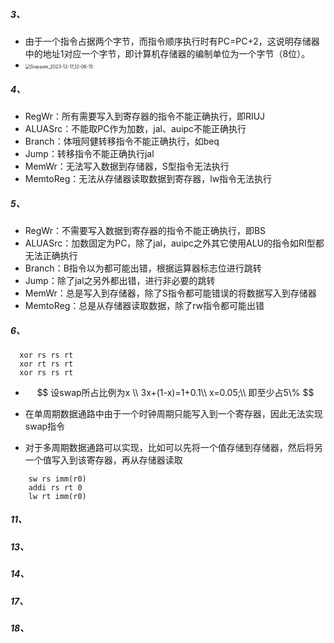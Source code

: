 ##### 3、

- 由于一个指令占据两个字节，而指令顺序执行时有PC=PC+2，这说明存储器中的地址1对应一个字节，即计算机存储器的编制单位为一个字节（8位）。
- <img src="https://thdlrt.oss-cn-beijing.aliyuncs.com/Snipaste_2023-12-17_12-06-15.png" alt="Snipaste_2023-12-17_12-06-15" style="zoom:50%;" />

##### 4、

- RegWr：所有需要写入到寄存器的指令不能正确执行，即RIUJ
- ALUASrc：不能取PC作为加数，jal、auipc不能正确执行
- Branch：体哦阿健转移指令不能正确执行，如beq
- Jump：转移指令不能正确执行jal
- MemWr：无法写入数据到存储器，S型指令无法执行
- MemtoReg：无法从存储器读取数据到寄存器，lw指令无法执行

##### 5、

- RegWr：不需要写入数据到寄存器的指令不能正确执行，即BS
- ALUASrc：加数固定为PC，除了jal，auipc之外其它使用ALU的指令如RI型都无法正确执行
- Branch：B指令以为都可能出错，根据运算器标志位进行跳转
- Jump：除了jal之另外都出错，进行非必要的跳转
- MemWr：总是写入到存储器，除了S指令都可能错误的将数据写入到存储器
- MemtoReg：总是从存储器读取数据，除了rw指令都可能出错

##### 6、

```assembly
  xor rs rs rt
  xor rt rs rt
  xor rs rs rt
```

- $$
  设swap所占比例为x \\
  3x+(1-x)=1+0.1\\
  x=0.05;\\
  即至少占5\%
  $$

- 在单周期数据通路中由于一个时钟周期只能写入到一个寄存器，因此无法实现swap指令

- 对于多周期数据通路可以实现，比如可以先将一个值存储到存储器，然后将另一个值写入到该寄存器，再从存储器读取

```assembly
    sw rs imm(r0)
    addi rs rt 0
    lw rt imm(r0)
```

##### 11、



##### 13、



##### 14、



##### 17、



##### 18、